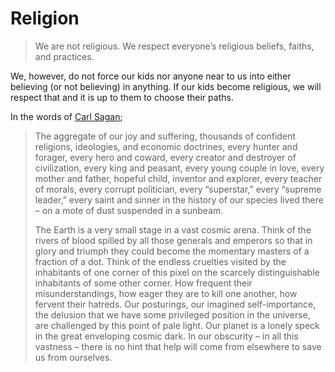 # Religion

> We are not religious. We respect everyone’s religious beliefs, faiths, and practices.

We, however, do not force our kids nor anyone near to us into either believing (or not believing) in anything. If our kids become religious, we will respect that and it is up to them to choose their paths.

In the words of [Carl Sagan](https://en.wikipedia.org/wiki/Carl_Sagan);

> The aggregate of our joy and suffering, thousands of confident religions, ideologies, and economic doctrines, every hunter and forager, every hero and coward, every creator and destroyer of civilization, every king and peasant, every young couple in love, every mother and father, hopeful child, inventor and explorer, every teacher of morals, every corrupt politician, every “superstar,” every “supreme leader,” every saint and sinner in the history of our species lived there – on a mote of dust suspended in a sunbeam.
> 
> The Earth is a very small stage in a vast cosmic arena. Think of the rivers of blood spilled by all those generals and emperors so that in glory and triumph they could become the momentary masters of a fraction of a dot. Think of the endless cruelties visited by the inhabitants of one corner of this pixel on the scarcely distinguishable inhabitants of some other corner. How frequent their misunderstandings, how eager they are to kill one another, how fervent their hatreds. Our posturings, our imagined self-importance, the delusion that we have some privileged position in the universe, are challenged by this point of pale light. Our planet is a lonely speck in the great enveloping cosmic dark. In our obscurity – in all this vastness – there is no hint that help will come from elsewhere to save us from ourselves.